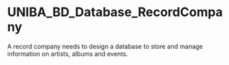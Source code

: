 # UNIBA_BD_Database_RecordCompany
A record company needs to design a database to store and manage information on artists, albums and events.

